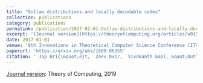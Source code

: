 ```yaml
---
title: "Outlaw distributions and locally decodable codes"
collection: publications
category: publications
permalink: /publication/2017-01-01-Outlaw-distributions-and-locally-decodable-codes
excerpt: '[Journal version](https://theoryofcomputing.org/articles/v015a012/): Theory of Computing, 2019'
date: 2017-01-01
venue: '8th Innovations in Theoretical Computer Science Conference (ITCS)'
paperurl: 'https://arxiv.org/abs/1609.06355'
citation: ' Jop Bri{\&quot;e}t,  Zeev Dvir,  Sivakanth Gopi, &quot;Outlaw distributions and locally decodable codes.&quot; 8th Innovations in Theoretical Computer Science Conference (ITCS), 2017.'
---
```

[Journal version](https://theoryofcomputing.org/articles/v015a012/): Theory of Computing, 2019
